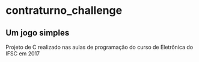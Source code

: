 # contraturno_challenge

## Um jogo simples
Projeto de C realizado nas aulas de programação do curso de Eletrônica do IFSC em 2017
